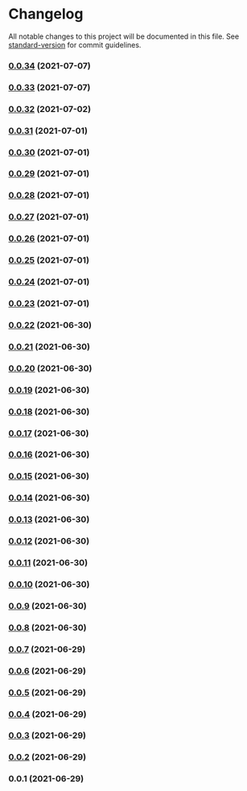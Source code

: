 # Changelog

All notable changes to this project will be documented in this file. See [standard-version](https://github.com/conventional-changelog/standard-version) for commit guidelines.

### [0.0.34](https://github.com/igorkamyshev/yt-listen/compare/v0.0.33...v0.0.34) (2021-07-07)

### [0.0.33](https://github.com/igorkamyshev/yt-listen/compare/v0.0.32...v0.0.33) (2021-07-07)

### [0.0.32](https://github.com/igorkamyshev/yt-listen/compare/v0.0.31...v0.0.32) (2021-07-02)

### [0.0.31](https://github.com/igorkamyshev/yt-listen/compare/v0.0.30...v0.0.31) (2021-07-01)

### [0.0.30](https://github.com/igorkamyshev/yt-listen/compare/v0.0.29...v0.0.30) (2021-07-01)

### [0.0.29](https://github.com/igorkamyshev/yt-listen/compare/v0.0.28...v0.0.29) (2021-07-01)

### [0.0.28](https://github.com/igorkamyshev/yt-listen/compare/v0.0.27...v0.0.28) (2021-07-01)

### [0.0.27](https://github.com/igorkamyshev/yt-listen/compare/v0.0.26...v0.0.27) (2021-07-01)

### [0.0.26](https://github.com/igorkamyshev/yt-listen/compare/v0.0.25...v0.0.26) (2021-07-01)

### [0.0.25](https://github.com/igorkamyshev/yt-listen/compare/v0.0.24...v0.0.25) (2021-07-01)

### [0.0.24](https://github.com/igorkamyshev/yt-listen/compare/v0.0.23...v0.0.24) (2021-07-01)

### [0.0.23](https://github.com/igorkamyshev/yt-listen/compare/v0.0.22...v0.0.23) (2021-07-01)

### [0.0.22](https://github.com/igorkamyshev/yt-listen/compare/v0.0.21...v0.0.22) (2021-06-30)

### [0.0.21](https://github.com/igorkamyshev/yt-listen/compare/v0.0.20...v0.0.21) (2021-06-30)

### [0.0.20](https://github.com/igorkamyshev/yt-listen/compare/v0.0.19...v0.0.20) (2021-06-30)

### [0.0.19](https://github.com/igorkamyshev/yt-listen/compare/v0.0.18...v0.0.19) (2021-06-30)

### [0.0.18](https://github.com/igorkamyshev/yt-listen/compare/v0.0.17...v0.0.18) (2021-06-30)

### [0.0.17](https://github.com/igorkamyshev/yt-listen/compare/v0.0.16...v0.0.17) (2021-06-30)

### [0.0.16](https://github.com/igorkamyshev/yt-listen/compare/v0.0.15...v0.0.16) (2021-06-30)

### [0.0.15](https://github.com/igorkamyshev/yt-listen/compare/v0.0.14...v0.0.15) (2021-06-30)

### [0.0.14](https://github.com/igorkamyshev/yt-listen/compare/v0.0.13...v0.0.14) (2021-06-30)

### [0.0.13](https://github.com/igorkamyshev/yt-listen/compare/v0.0.12...v0.0.13) (2021-06-30)

### [0.0.12](https://github.com/igorkamyshev/yt-listen/compare/v0.0.11...v0.0.12) (2021-06-30)

### [0.0.11](https://github.com/igorkamyshev/yt-listen/compare/v0.0.10...v0.0.11) (2021-06-30)

### [0.0.10](https://github.com/igorkamyshev/yt-listen/compare/v0.0.9...v0.0.10) (2021-06-30)

### [0.0.9](https://github.com/igorkamyshev/yt-listen/compare/v0.0.8...v0.0.9) (2021-06-30)

### [0.0.8](https://github.com/igorkamyshev/yt-listen/compare/v0.0.7...v0.0.8) (2021-06-30)

### [0.0.7](https://github.com/igorkamyshev/yt-listen/compare/v0.0.6...v0.0.7) (2021-06-29)

### [0.0.6](https://github.com/igorkamyshev/yt-listen/compare/v0.0.5...v0.0.6) (2021-06-29)

### [0.0.5](https://github.com/igorkamyshev/yt-listen/compare/v0.0.4...v0.0.5) (2021-06-29)

### [0.0.4](https://github.com/igorkamyshev/yt-listen/compare/v0.0.3...v0.0.4) (2021-06-29)

### [0.0.3](https://github.com/igorkamyshev/yt-listen/compare/v0.0.2...v0.0.3) (2021-06-29)

### [0.0.2](https://github.com/igorkamyshev/yt-listen/compare/v0.0.1...v0.0.2) (2021-06-29)

### 0.0.1 (2021-06-29)
